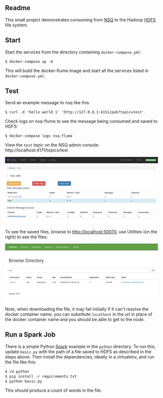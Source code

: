 ## Readme
This small project demonstrates consuming from [NSQ](https://nsq.io/) to the Hadoop [HDFS](https://hadoop.apache.org/docs/r1.2.1/hdfs_design.html) file system.

## Start
Start the services from the directory containing `docker-compose.yml`:

    $ docker-compose up -d

This will build the docker-flume image and start all the services listed in `docker-compose.yml`.

## Test
Send an example message to nsq like this:

    $ curl -d 'hello world 1' 'http://127.0.0.1:4151/pub?topic=test'

Check logs on nsq-flume to see the message being consumed and saved to HDFS:

    $ docker-compose logs nsq-flume

View the `test` topic on the NSQ admin console: http://localhost:4171/topics/test

![NSQ Admin Console](nsq.png "NSQ Admin Console")

To see the saved files, browse to [http://localhost:50070](http://localhost:50070), use Utilities (on the right) to see the files:

![HDFS Files](hdfs_files.png "HDFS Files")

Note, when downloading the file, it may fail initially if it can't resolve the docker container name; you can substitute `localhost` in the url in place of the docker container name and you should be able to get to the node.

## Run a Spark Job
There is a simple Python [Spark](https://spark.apache.org/docs/latest/) example in the `python` directory. To run this, update `basic.py` with the path of a file saved to HDFS as described in the steps above. Then install the dependencies, ideally in a virtualenv, and run the file like this:

    $ cd python
    $ pip install -r requirements.txt
    $ python basic.py

This should produce a count of words in the file.
